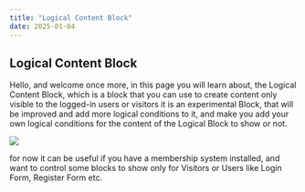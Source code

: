 ```yaml
---
title: "Logical Content Block"
date: 2025-01-04
---
```


## Logical Content Block

Hello, and welcome once more, in this page you will learn about, the Logical Content Block, which is a block that you can use to create content only visible to the logged-in users or visitors it is an experimental Block, that will be improved and add more logical conditions to it, and make you add your own logical conditions for the content of the Logical Block to show or not.

![](images/logical-block.PNG-png.avif)

for now it can be useful if you have a membership system installed, and want to control some blocks to show only for Visitors or Users like Login Form, Register Form etc.
